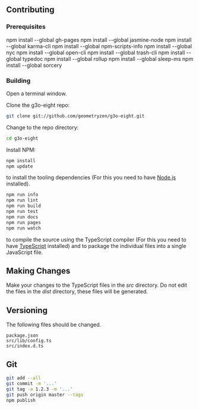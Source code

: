 ## Contributing

### Prerequisites

npm install --global gh-pages
npm install --global jasmine-node
npm install --global karma-cli
npm install --global npm-scripts-info
npm install --global nyc
npm install --global open-cli
npm install --global trash-cli
npm install --global typedoc
npm install --global rollup
npm install --global sleep-ms
npm install --global sorcery

### Building

Open a terminal window.

Clone the g3o-eight repo:

```bash
git clone git://github.com/geometryzen/g3o-eight.git
```

Change to the repo directory:

```bash
cd g3o-eight
```

Install NPM:

```bash
npm install
npm update
```
to install the tooling dependencies (For this you need to have [Node.js](http://nodejs.org) installed).

```bash
npm run info
npm run lint
npm run build
npm run test
npm run docs
npm run pages
npm run watch
```

to compile the source using the TypeScript compiler (For this you need to have [TypeScript](http://www.typescriptlang.org) installed) and to package the individual files into a single JavaScript file.

## Making Changes

Make your changes to the TypeScript files in the _src_ directory. Do not edit the files in the _dist_ directory, these files will be generated.

## Versioning

The following files should be changed.

```
package.json
src/lib/config.ts
src/index.d.ts
```

## Git

```bash
git add --all
git commit -m '...'
git tag -a 1.2.3 -m '...'
git push origin master --tags
npm publish
```